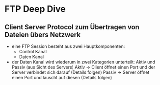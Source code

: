 # FTP Deep Dive
## Client Server Protocol zum Übertragen von Dateien übers Netzwerk 

- eine FTP Session besteht aus zwei Hauptkomponenten:
  - Control Kanal
  - Daten Kanal
- der Daten Kanal wird wiederum in zwei Kategorien unterteilt: Aktiv und Passiv (aus Sicht des Servers)
  Aktiv  -> Client öffnet einen Port und der Server verbindet sich darauf (Details folgen)
  Passiv -> Server öffnet einen Port und lauscht auf diesen (Details folgen)
